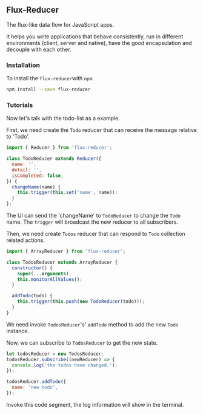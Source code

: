 ## Flux-Reducer

The flux-like data flow for JavaScript apps.

It helps you write applications that behave consistently, run in different environments (client, server and native), have the good encapsulation and decouple with each other.

### Installation

To install the `flux-reducer`with `npm`:

```sh
npm install --save flux-reducer
```

### Tutorials

Now let's talk with the todo-list as a example.

First, we need create the `Todo` reducer that can receive the message relative to 'Todo'.

```js
import { Reducer } from 'flux-reducer';

class TodoReducer extends Reducer({
  name: '',
  detail: '',
  isCompleted: false,
}) {
  changeName(name) {
    this.trigger(this.set('name', name));
  }
};
```

The UI can send the 'changeName' to `TodoReducer` to change the `Todo` name. The `trigger` will broadcast the new reducer to all subscribers.

Then, we need create `Todos` reducer that can respond to `Todo` collection related actions.

```js
import { ArrayReducer } from 'flux-reducer';

class TodosReducer extends ArrayReducer {
  constructor() {
    super(...arguments);
    this.monitorAllValues();
  }

  addTodo(todo) {
    this.trigger(this.push(new TodoReducer(todo)));
  }
}
```

We need invoke `TodosReducer`'s' `addTodo` method to add the new `Todo` instance.

Now, we can subscribe to `TodosReducer` to get the new state.

```js
let todosReducer = new TodosReducer;
todosReducer.subscribe((newReducer) => {
  console.log('the todos have changed.');
});

todosReducer.addTodo({
  name: 'new todo',
});
```

Invoke this code segment, the log information will show in the terminal.
